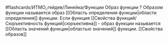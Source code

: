 #flashcards/ИТМО_гейдев/Линейка/Функции
Образ функции
?
Образом функции называется образ [[Область определения функции|области определения]] функции. Если функция [[Свойства функций/Сюръективность функций|сюръективна]] - образ функции называется [[Область значений функции|областью значений]] функции.
[[Свойства образов]]
